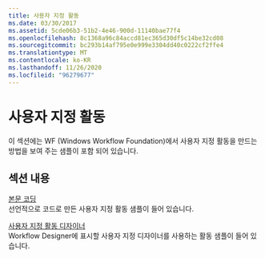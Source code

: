 ```yaml
---
title: 사용자 지정 활동
ms.date: 03/30/2017
ms.assetid: 5cde06b3-51b2-4e46-900d-11140bae77f4
ms.openlocfilehash: 8c1368a96c84accd81ec365d30df5c14be32cd08
ms.sourcegitcommit: bc293b14af795e0e999e3304dd40c0222cf2ffe4
ms.translationtype: MT
ms.contentlocale: ko-KR
ms.lasthandoff: 11/26/2020
ms.locfileid: "96279677"
---
```

# <a name="custom-activities"></a>사용자 지정 활동

이 섹션에는 WF (Windows Workflow Foundation)에서 사용자 지정 활동을 만드는 방법을 보여 주는 샘플이 포함 되어 있습니다.  
  
## <a name="in-this-section"></a>섹션 내용  

 [본문 코딩](code-bodied.md)  
 선언적으로 코드로 만든 사용자 지정 활동 샘플이 들어 있습니다.
  
 [사용자 지정 활동 디자이너](custom-activity-designers.md)  
 Workflow Designer에 표시할 사용자 지정 디자이너를 사용하는 활동 샘플이 들어 있습니다.
